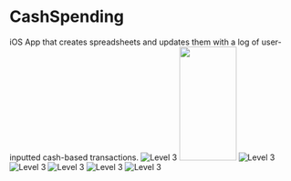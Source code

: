# CashSpending
iOS App that creates spreadsheets and updates them with a log of user-inputted cash-based transactions. 
![](images/spreadsheet.png "Level 3")
<img src="images/appicon.PNG" width="100" height="200">
![](images/appicon.PNG "Level 3")
![](images/googlesignin.PNG "Level 3")
![](images/introscreen.PNG "Level 3")
![](images/sheetlist.PNG "Level 3")
![](images/sheetupdate.PNG "Level 3")
